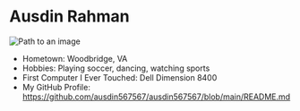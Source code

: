 # Ausdin Rahman

![Path to an image](myphoto.jpg)

- Hometown: Woodbridge, VA
- Hobbies: Playing soccer, dancing, watching sports
- First Computer I Ever Touched: Dell Dimension 8400
- My GitHub Profile: https://github.com/ausdin567567/ausdin567567/blob/main/README.md

